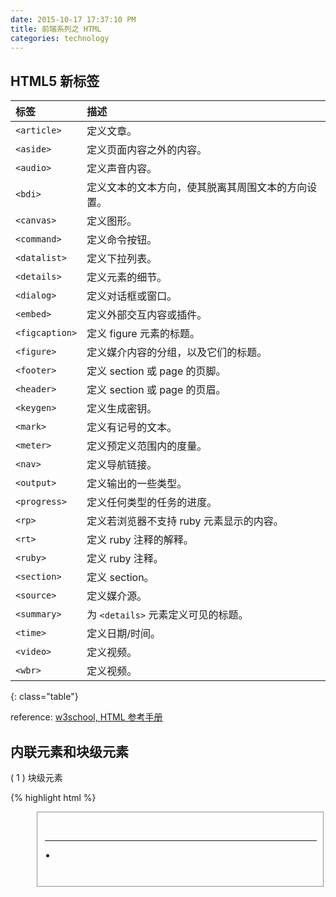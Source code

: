 ```yaml
---
date: 2015-10-17 17:37:10 PM
title: 前端系列之 HTML
categories: technology
---
```


## HTML5 新标签

标签 | 描述
:--- | :---
`<article>` | 定义文章。
`<aside>` |   定义页面内容之外的内容。
`<audio>` |   定义声音内容。
`<bdi>` | 定义文本的文本方向，使其脱离其周围文本的方向设置。
`<canvas>` |  定义图形。
`<command>` | 定义命令按钮。
`<datalist>` |    定义下拉列表。
`<details>` | 定义元素的细节。
`<dialog>` |  定义对话框或窗口。
`<embed>` |   定义外部交互内容或插件。
`<figcaption>` |  定义 figure 元素的标题。
`<figure>` |  定义媒介内容的分组，以及它们的标题。
`<footer>` |  定义 section 或 page 的页脚。
`<header>` |  定义 section 或 page 的页眉。
`<keygen>` |  定义生成密钥。
`<mark>` |    定义有记号的文本。
`<meter>` |   定义预定义范围内的度量。
`<nav>` | 定义导航链接。
`<output>` |  定义输出的一些类型。
`<progress>` |    定义任何类型的任务的进度。
`<rp>` |  定义若浏览器不支持 ruby 元素显示的内容。
`<rt>` |  定义 ruby 注释的解释。
`<ruby>` |    定义 ruby 注释。
`<section>` | 定义 section。
`<source>` |  定义媒介源。
`<summary>` | 为 `<details>` 元素定义可见的标题。
`<time>` |    定义日期/时间。
`<video>` |   定义视频。
`<wbr>` | 定义视频。
{: class="table"}

reference: [w3school, HTML 参考手册](http://www.w3school.com.cn/tags/index.asp)

## 内联元素和块级元素

( 1 ) 块级元素

{% highlight html %}
<address> <caption> <dd> <div> <dl> <dt> <fieldset> 
<form> <h1> <h2> <h3> <h4> <h5> <h6> <hr> <legend>  
<li> <noframes> <noscript> <ol> <ul> <p> <pre> 
<table> <tbody> <td> <tfoot> <th> <thead> <tr>
{% endhighlight %}

( 2 ) 内联元素

{% highlight html %}
<a> <abbr> <acronym> <b> <bdo> <big> <br> <cite> <code> 
<dfn> <em> <i> <img> <input> <kbd> <label> <q> <samp> <select> 
<small> <span> <strong> <sub> <sup> <textarea> <tt> <var> 
{% endhighlight %}

( 3 ) 可变元素：根据上下文确定是块级元素还是内联元素

{% highlight html %}
<applet> <button> <del> <iframe> <ins> <map> <object> <script>
{% endhighlight %}

reference: [A1ter, 块级元素和行内元素的区别, segmentfault](http://segmentfault.com/a/1190000003714074)

## defer 和 async

{% highlight html %}
<script async src="script.js"></script>
<script defer src="script.js"></script>
{% endhighlight %}

> 1. defer 和 async 在网络读取（下载）这块儿是一样的，都是异步的（相较于 HTML 解析）
2. 它俩的差别在于脚本下载完之后何时执行，显然 defer 是最接近我们对于应用脚本加载和执行的要求的
3. 关于 defer，此图未尽之处在于它是按照加载顺序执行脚本的，这一点要善加利用
4. async 则是一个乱序执行的主，反正对它来说脚本的加载和执行是紧紧挨着的，所以不管你声明的顺序如何，只要它加载完了就会立刻执行
5. async 对于应用脚本的用处不大，因为它完全不考虑依赖（哪怕是最低级的顺序执行），不过它对于那些可以不依赖任何脚本或不被任何脚本依赖的脚本来说却是非常合适的，最典型的例子：Google Analytics

reference: [nightire, defer和async的区别, segmentfault](http://segmentfault.com/q/1010000000640869/a-1020000000641029)

## img 属性 alt 和 title

- alt：当图片无法显示时，将显示 alt 指定的文字。
- title：鼠标滑过时，会显示 title 指定文本。

## Web 存储

- localStorage - 没有时间限制的数据存储
- sessionStorage - 针对一个 session 的数据存储

> sessionStorage, in practice, is best used for temporary data storage.

(Cookie 4kb, userData 64kb, Flash 100kb, SQLite, HTML5 localStorage 5MB)

reference: [Web Storage 初探](http://segmentfault.com/a/1190000003936684), [Web 前端实现本地存储](http://segmentfault.com/a/1190000002701423), [Web Storage API](https://html.spec.whatwg.org/multipage/webstorage.html)